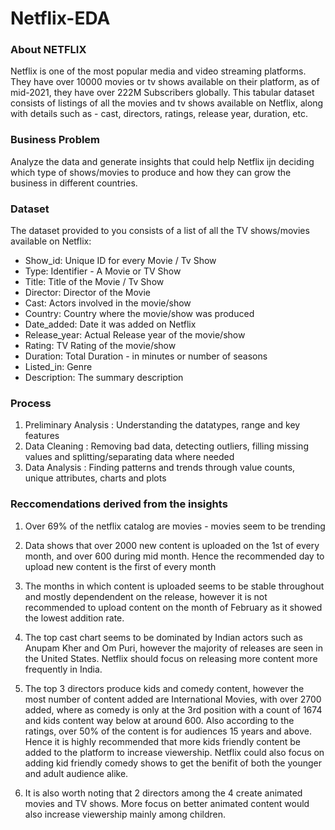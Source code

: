 # Netflix-EDA

### About NETFLIX
Netflix is one of the most popular media and video streaming platforms. They have over 10000 movies or tv shows available on their platform, as of mid-2021, they have over 222M Subscribers globally. This tabular dataset consists of listings of all the movies and tv shows available on Netflix, along with details such as - cast, directors, ratings, release year, duration, etc.

### Business Problem
Analyze the data and generate insights that could help Netflix ijn deciding which type of shows/movies to produce and how they can grow the business in different countries.

### Dataset

The dataset provided to you consists of a list of all the TV shows/movies available on Netflix:

<ul><li>Show_id: Unique ID for every Movie / Tv Show</li>
<li>Type: Identifier - A Movie or TV Show</li>
<li>Title: Title of the Movie / Tv Show</li>
<li>Director: Director of the Movie</li>
<li>Cast: Actors involved in the movie/show</li>
<li>Country: Country where the movie/show was produced</li>
<li>Date_added: Date it was added on Netflix</li>
<li>Release_year: Actual Release year of the movie/show</li>
<li>Rating: TV Rating of the movie/show</li>
<li>Duration: Total Duration - in minutes or number of seasons</li>
<li>Listed_in: Genre</li>
<li>Description: The summary description</li></ul>

### Process

<ol>
  <li>Preliminary Analysis : Understanding the datatypes, range and key features</li>
  <li>Data Cleaning : Removing bad data, detecting outliers, filling missing values and splitting/separating data where needed </li>
  <li>Data Analysis : Finding patterns and trends through value counts, unique attributes, charts and plots</li>
</ol>

### Reccomendations derived from the insights

1. Over 69% of the netflix catalog are movies - movies seem to be trending

2. Data shows that over 2000 new content is uploaded on the 1st of every month, and over 600 during mid
month. Hence the recommended day to upload new content is the first of every month

3. The months in which content is uploaded seems to be stable throughout and mostly dependendent on the
release, however it is not recommended to upload content on the month of February as it showed the
lowest addition rate.

4. The top cast chart seems to be dominated by Indian actors such as Anupam Kher and Om Puri, however
the majority of releases are seen in the United States. Netflix should focus on releasing more content more
frequently in India.

5. The top 3 directors produce kids and comedy content, however the most number of content added are
International Movies, with over 2700 added, where as comedy is only at the 3rd position with a count of
1674 and kids content way below at around 600. Also according to the ratings, over 50% of the content is
for audiences 15 years and above. Hence it is highly recommended that more kids friendly content be
added to the platform to increase viewership. Netflix could also focus on adding kid friendly comedy shows
to get the benifit of both the younger and adult audience alike.

6. It is also worth noting that 2 directors among the 4 create animated movies and TV shows. More focus on
better animated content would also increase viewership mainly among children.
